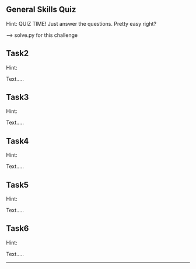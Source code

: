 ## General Skills Quiz


Hint: QUIZ TIME! Just answer the questions. Pretty easy right?

--> solve.py for this challenge



## Task2


Hint:

Text.....

## Task3


Hint:

Text.....

## Task4


Hint:

Text.....

## Task5


Hint:

Text.....

## Task6


Hint:

Text.....

---